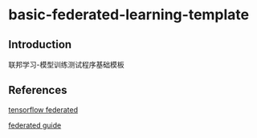 # basic-federated-learning-template

## Introduction

联邦学习-模型训练测试程序基础模板

## References

[tensorflow federated](https://github.com/tensorflow/federated)

[federated guide](https://github.com/google-research/federated)
